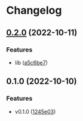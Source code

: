 # Changelog

## [0.2.0](https://github.com/hrbrmstr/mepower/compare/v0.1.0...v0.2.0) (2022-10-11)


### Features

* lib ([a5c6be7](https://github.com/hrbrmstr/mepower/commit/a5c6be7cbc88521a548a74f66116ba877e42b0d5))

## 0.1.0 (2022-10-10)


### Features

* v0.1.0 ([1245e03](https://github.com/hrbrmstr/mepower/commit/1245e030142c720f7de59daa13ceda7891dff28c))
